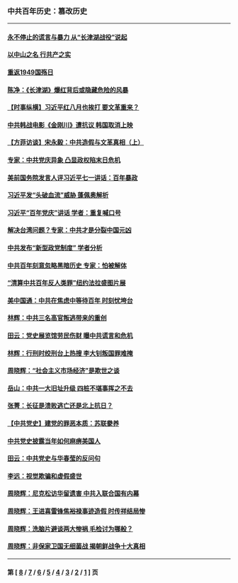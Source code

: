 ### 中共百年历史：篡改历史
---
#### [永不停止的谎言与暴力 从“长津湖战役”说起](../../pages/nf1176115/n13494094.md?12250430) 
#### [以中山之名 行共产之实](../../pages/nf1176115/n13346437.md?12250430) 
#### [重返1949国殇日](../../pages/nf1176115/n13346372.md?12250430) 
#### [陈净：《长津湖》爆红背后或隐藏危险的风暴](../../pages/nf1176115/n13314364.md?12250430) 
#### [【时事纵横】习近平红八月也挨打 要文革重来？](../../pages/nf1176115/n13231393.md?12250430) 
#### [中共韩战电影《金刚川》遭抗议 韩国取消上映](../../pages/nf1176115/n13219114.md?12250430) 
#### [【方菲访谈】宋永毅：中共造假与文革真相（上）](../../pages/nf1176115/n13200760.md?12250430) 
#### [专家：中共党庆异象 凸显政权陷末日危机](../../pages/nf1176115/n13067084.md?12250430) 
#### [美前国务院发言人评习近平七一讲话：百年暴政](../../pages/nf1176115/n13066986.md?12250430) 
#### [习近平发“头破血流”威胁 蓬佩奥解析](../../pages/nf1176115/n13063604.md?12250430) 
#### [习近平“百年党庆”讲话 学者：重复喊口号](../../pages/nf1176115/n13061411.md?12250430) 
#### [解决台湾问题？专家：中共才是分裂中国元凶](../../pages/nf1176115/n13060811.md?12250430) 
#### [中共发布“新型政党制度” 学者分析](../../pages/nf1176115/n13056354.md?12250430) 
#### [中共百年刻意忽略黑暗历史 专家：怕被解体](../../pages/nf1176115/n13056056.md?12250430) 
#### [“清算中共百年反人类罪”纽约法拉盛图片展](../../pages/nf1176115/n13052220.md?12250430) 
#### [美中国通：中共在焦虑中等待百年 时刻忧垮台](../../pages/nf1176115/n13048820.md?12250430) 
#### [林辉：中共三名高官叛逃带来的重创](../../pages/nf1176115/n13035206.md?12250430) 
#### [田云：党史展览馆劳民伤财 曝中共谎言和危机](../../pages/nf1176115/n13033900.md?12250430) 
#### [林辉：行刑时绞刑台上热搜 李大钊叛国罪难掩](../../pages/nf1176115/n13031965.md?12250430) 
#### [周晓辉：“社会主义市场经济”是欺世之谈](../../pages/nf1176115/n13024090.md?12250430) 
#### [岳山：中共一大旧址升级 四桩不堪事挥之不去](../../pages/nf1176115/n13021697.md?12250430) 
#### [张菁：长征是溃败逃亡还是北上抗日？](../../pages/nf1176115/n13020585.md?12250430) 
#### [【中共党史】建党的罪恶本质：苏联豢养](../../pages/nf1176115/n13011888.md?12250430) 
#### [中共党史披露当年如何麻痹美国人](../../pages/nf1176115/n12966400.md?12250430) 
#### [田云：中共党史与华春莹的反问句](../../pages/nf1176115/n12765178.md?12250430) 
#### [李远：视觉欺骗和虚假盛世](../../pages/nf1176115/n12993376.md?12250430) 
#### [周晓辉：尼克松访华留遗害 中共入联合国有内幕](../../pages/nf1176115/n12991422.md?12250430) 
#### [周晓辉：王进喜雷锋焦裕禄事迹造假 时传祥结局惨](../../pages/nf1176115/n12985497.md?12250430) 
#### [周晓辉：洗脑片避谈两大惨祸 毛检讨为哪般？](../../pages/nf1176115/n12971285.md?12250430) 
#### [周晓辉：非保家卫国无细菌战 揭朝鲜战争十大真相](../../pages/nf1176115/n12954161.md?12250430) 

---
#### 第 [ [8](./8.md?12250430) / [7](./7.md?12250430) / [6](./6.md?12250430) / [5](./5.md?12250430) / [4](./4.md?12250430) / [3](./3.md?12250430) / [2](./2.md?12250430) / [1](./1.md?12250430) ] 页
